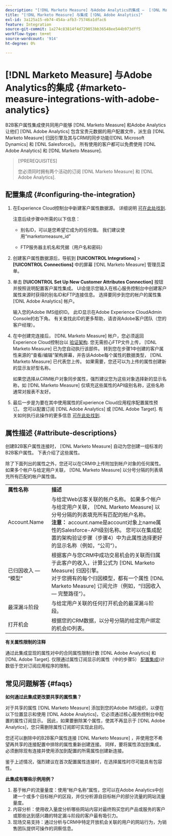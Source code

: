 ```yaml
---
description: "[!DNL Marketo Measure] 与Adobe Analytics的集成 —  [!DNL Marketo Measure]"
title: "[!DNL Marketo Measure] 与集成 [!DNL Adobe Analytics]"
exl-id: 3a125a15-eb74-454a-afb3-75746a1dfac6
feature: Integration
source-git-commit: 1a274c83814f4d729053bb36548ee544b973dff5
workflow-type: tm+mt
source-wordcount: '914'
ht-degree: 0%

---
```


# [!DNL Marketo Measure] 与Adobe Analytics的集成 {#marketo-measure-integrations-with-adobe-analytics}

B2B客户属性集成使共同用户能够 [!DNL Marketo Measure] 和Adobe Analytics让他们 [!DNL Adobe Analytics] 包含宝贵元数据的用户配置文件，派生自 [!DNL Marketo Measure] 归因引擎及其与CRM的同步功能([!DNL Microsoft Dynamics] 和 [!DNL Salesforce])。 所有使用的客户都可以免费使用 [!DNL Adobe Analytics] 和 [!DNL Marketo Measure].

>[!PREREQUISITES]
>
>您必须同时拥有两个活动的订阅 [!DNL Marketo Measure] 和 [!DNL Adobe Analytics].

## 配置集成 {#configuring-the-integration}

1. 在Experience Cloud控制台中新建客户属性数据源。 详细说明 [可在此处找到](https://experienceleague.adobe.com/docs/core-services/interface/services/customer-attributes/t-crs-usecase.html).

   注意后续步骤中所需的以下信息：

   * 别名ID，可以是您希望它成为的任何值。 我们建议使用“marketomeasure_id”

   * FTP服务器主机名和凭据（用户名和密码）

1. 创建客户属性数据源后，导航到 **[!UICONTROL Integrations]** > **[!UICONTROL Connections]** 中的屏幕 [!DNL Marketo Measure] 管理员菜单。

1. 单击 **[!UICONTROL Set Up New Customer Attributes Connection]** 按钮并按照说明配置客户属性集成。 UI会提示您输入在核心服务控制台中创建客户属性来源时获得的别名ID和FTP连接信息。 选择要同步到您的帐户的属性集 [!DNL Adobe Analytics] 帐户。

   输入您的Adobe IMS组织ID。 此ID显示在Adobe Experience CloudAdmin Console的右下角。 有关查找此ID的更多帮助，请咨询Adobe客户团队（您的客户经理）。

1. 在中创建完连接后， [!DNL Marketo Measure] 帐户，您必须返回Experience Cloud控制台以 [验证架构](https://experienceleague.adobe.com/docs/core-services/interface/services/customer-attributes/validate-schema.html?lang=en). 您无需担心FTP文件上传， [!DNL Marketo Measure] 已为您自动执行该部件。 转到您在步骤1中创建的客户属性来源的“查看/编辑”架构屏幕，并告诉Adobe每个属性的数据类型， [!DNL Marketo Measure] 已代表您上传。 如果需要，您还可以为上传的属性创建新的显示友好型名称。

   如果您选择从CRM帐户对象同步属性，强烈建议您为这些对象选择新的显示名称，如 [!DNL Marketo Measure] 仅填充这些属性的API级别名称，这些名称通常对报表不友好。

1. 最后一步是为要在其中使用属性的Experience Cloud应用程序配置属性预订。 您可以配置订阅 [!DNL Adobe Analytics] 或 [!DNL Adobe Target].  有关如何执行此操作的更多信息 [可在此处找到](https://experienceleague.adobe.com/docs/core-services/interface/services/customer-attributes/subscription.html).

## 属性描述 {#attribute-descriptions}

创建B2B客户属性连接时， [!DNL Marketo Measure] 自动为您创建一组标准的B2B客户属性。 下表介绍了这些属性。

除了下面列出的属性之外，您还可以在CRM中上传附加到帐户对象的任何属性。 如果多个帐户与给定用户关联， [!DNL Marketo Measure] 以分号分隔的列表填充所有匹配的帐户属性值。

<table> 
 <colgroup> 
  <col> 
  <col> 
 </colgroup> 
 <tbody> 
  <tr> 
   <td><b>属性名称</b></td> 
   <td><b>描述</b></td>
  </tr> 
  <tr> 
   <td>Account.Name</td> 
   <td>与给定Web访客关联的帐户名称。 如果多个帐户与给定用户关联， [!DNL Marketo Measure] 以分号分隔的列表填充所有匹配的帐户名称。<br/>
   <strong>注意：</strong> account.name是account对象上name属性的Salesforce-API级别名称。 您可以在集成配置的架构验证步骤（步骤4）中为此属性选择更好的显示名称（例如，“公司”）。</td>
  </tr>
  <tr> 
   <td>已归因收入 — “模型”</td> 
   <td>根据客户与您CRM中成功交易机会的关联而归属于此客户的收入，计算公式为 [!DNL Marketo Measure] 归因引擎。<br/>
   对于您拥有的每个归因模型，都有一个属性 [!DNL Marketo Measure] 订阅允许（例如，“归因收入 — 完整路径”）。</td>
  </tr>
  <tr> 
   <td>最深漏斗阶段</td> 
   <td>与给定用户关联的任何打开机会的最深漏斗阶段。</td>
  </tr>
  <tr> 
   <td>打开机会</td> 
   <td>根据您的CRM数据，以分号分隔的给定用户绑定的机会ID列表。</td>
  </tr> 
 </tbody> 
</table>

**有关属性限制的注释**

通过此集成显现的属性对中的合同属性限制计数 [!DNL Adobe Analytics] 和 [!DNL Adobe Target]. 仅限通过属性订阅显示的属性（中的步骤5） [配置集成](#configuring-the-integration))计数低于您对订阅应用程序的限制。

## 常见问题解答 {#faqs}

**如何通过此集成更改要共享的属性集？**

对于共享的属性 [!DNL Marketo Measure] 添加到您的Adobe IMS组织，以便在以下位置显示和使用 [!DNL Adobe Analytics]，它必须通过核心服务控制台中配置的属性订阅显示。 因此，如果要删除某个属性，使其不再显示于 [!DNL Adobe Analytics]，您只需删除属性订阅即可实现此目的。

您还可以删除中的B2B客户属性连接 [!DNL Marketo Measure] ，并使用您不希望再共享的连接配置中排除的属性重新创建连接。 同样，要将属性添加到集成，必须删除现有连接并使用添加到配置的所需属性创建新连接。

鉴于上述情况，强烈建议在首次配置属性连接时，在选择属性时尽可能具有包容性。

**此集成有哪些示例用例？**

1. 基于帐户的流量量度：使用“帐户名称”属性，您可以在Adobe Analytics中创建一个或多个目标帐户的区段，并仅分析源自目标帐户的部分流量的网站流量量度。
1. 内容分析：使用收入量度分析哪些网站内容对最终购买您的产品或服务的客户或那些达到感兴趣的特定漏斗阶段的客户最有吸引力。
1. 现场交易支持：通过分析与CRM中特定开放机会关联的用户的网站行为，为销售团队提供可操作的洞察信息。
